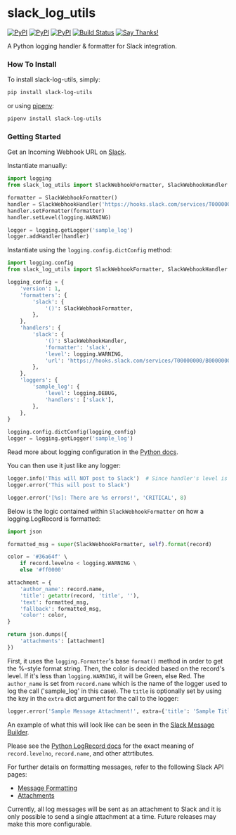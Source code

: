 # slack_log_utils

[![PyPI](https://img.shields.io/pypi/v/slack_log_utils.svg)](https://pypi.org/project/slack-log-utils/)
[![PyPI](https://img.shields.io/pypi/l/slack_log_utils.svg)](https://pypi.org/project/slack-log-utils/)
[![PyPI](https://img.shields.io/pypi/pyversions/slack_log_utils.svg)](https://pypi.org/project/slack-log-utils/)
[![Build Status](https://img.shields.io/travis/KeltonKarboviak/slack_log_utils.svg?logo=travis)](https://travis-ci.org/KeltonKarboviak/slack_log_utils)
[![Say Thanks!](https://img.shields.io/badge/Say%20Thanks-!-1EAEDB.svg)](https://saythanks.io/to/KeltonKarboviak)

A Python logging handler & formatter for Slack integration.

### How To Install
To install slack-log-utils, simply:

```bash
pip install slack-log-utils
```

or using [pipenv](https://docs.pipenv.org/):

```bash
pipenv install slack-log-utils
```


### Getting Started
Get an Incoming Webhook URL on [Slack](https://my.slack.com/services/new/incoming-webhook/).

Instantiate manually:
```python
import logging
from slack_log_utils import SlackWebhookFormatter, SlackWebhookHandler

formatter = SlackWebhookFormatter()
handler = SlackWebhookHandler('https://hooks.slack.com/services/T00000000/B00000000/XXXXXXXXXXXXXXXXXXXXXXXX')
handler.setFormatter(formatter)
handler.setLevel(logging.WARNING)

logger = logging.getLogger('sample_log')
logger.addHandler(handler)
```

Instantiate using the `logging.config.dictConfig` method:
```python
import logging.config
from slack_log_utils import SlackWebhookFormatter, SlackWebhookHandler

logging_config = {
    'version': 1,
    'formatters': {
        'slack': {
            '()': SlackWebhookFormatter,
        },
    },
    'handlers': {
        'slack': {
            '()': SlackWebhookHandler,
            'formatter': 'slack',
            'level': logging.WARNING,
            'url': 'https://hooks.slack.com/services/T00000000/B00000000/XXXXXXXXXXXXXXXXXXXXXXXX',
        },
    },
    'loggers': {
        'sample_log': {
            'level': logging.DEBUG,
            'handlers': ['slack'],        
        },
    },
}

logging.config.dictConfig(logging_config)
logger = logging.getLogger('sample_log')
```

Read more about logging configuration in the [Python docs](https://docs.python.org/3/library/logging.config.html).

You can then use it just like any logger:
```python
logger.info('This will NOT post to Slack')  # Since handler's level is set to WARNING
logger.error('This will post to Slack')

logger.error('[%s]: There are %s errors!', 'CRITICAL', 8)
```

Below is the logic contained within `SlackWebhookFormatter` on how a logging.LogRecord is formatted: 
```python
import json 

formatted_msg = super(SlackWebhookFormatter, self).format(record)

color = '#36a64f' \ 
    if record.levelno < logging.WARNING \
    else '#ff0000'

attachment = {
    'author_name': record.name,
    'title': getattr(record, 'title', ''),
    'text': formatted_msg,
    'fallback': formatted_msg,
    'color': color,
}

return json.dumps({
    'attachments': [attachment]
})
```

First, it uses the `logging.Formatter`'s base `format()` method in order to get the %-style format string.
Then, the color is decided based on the record's level.  If it's less than `logging.WARNING`, it will be Green, else Red.
The `author_name` is set from `record.name` which is the name of the logger used to log the call ('sample_log' in this case).
The `title` is optionally set by using the key in the `extra` dict argument for the call to the logger:

```python
logger.error('Sample Message Attachment!', extra={'title': 'Sample Title'})
```

An example of what this will look like can be seen in the [Slack Message Builder](https://api.slack.com/docs/messages/builder?msg=%7B%22attachments%22%3A%5B%7B%22author_name%22%3A%22sample_log%22%2C%22title%22%3A%22Sample%20Title%22%2C%22text%22%3A%22Sample%20Message%20Attachment!%22%2C%22fallback%22%3A%22Sample%20Message%20Attachment!%22%2C%22color%22%3A%22%23ff0000%22%7D%5D%7D).

Please see the [Python LogRecord docs](https://docs.python.org/3/library/logging.html#logrecord-attributes) for the exact meaning of `record.levelno`, `record.name`, and other attrtibutes.

For further details on formatting messages, refer to the following Slack API pages:
* [Message Formatting](https://api.slack.com/docs/message-formatting)
* [Attachments](https://api.slack.com/docs/message-attachments)

Currently, all log messages will be sent as an attachment to Slack and it is only possible to send a single attachment at a time.
Future releases may make this more configurable.

